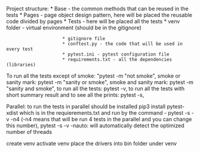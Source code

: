 Project structure:
                  * Base - the common methods that can be reused in the tests
                  * Pages - page object design pattern, here will be placed the reusable code divided by pages
                  * Tests - here will be placed all the tests
                  * venv folder - virtual environment (should be in the gitignore)

                         * gitignore file
                         * conftest.py - the code that will be used in every test
                         * pytest.ini - pytest configuration file
                         * requirements.txt - all the dependencies (libraries)


To run all the tests except of smoke: "pytest -m "not smoke",
smoke or sanity mark: pytest -m "sanity or smoke",
smoke and sanity mark: pytest -m "sanity and smoke",
to run all the tests: pytest -v,
to run all the tests with short summary result and to see all the prints: pytest -s,


Parallel: to run the tests in parallel should be installed pip3 install pytest-xdist which is in the requierements.txt
and run by the command - pytest -s -v -n4 (-n4 means that will be run 4 tests in the parallel and you can change this number),
pytest -s -v -nauto: will automatically detect the optimized number of threads




create venv
activate venv
place the drivers into bin folder under venv



